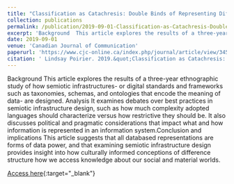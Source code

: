 ```yaml
---
title: "Classification as Catachresis: Double Binds of Representing Difference with Semiotic Infrastructure"
collection: publications
permalink: /publication/2019-09-01-Classification-as-Catachresis-Double-Binds-of-Representing-Difference-with-Semiotic-Infrastructure
excerpt: 'Background  This article explores the results of a three-year ethnographic study of how semiotic infrastructures- or digital standards and frameworks such as taxonomies, schemas, and ontologies that encode the meaning of data- are designed. Analysis  It examines debates over best practices in semiot...'
date: 2019-09-01
venue: 'Canadian Journal of Communication'
paperurl: 'https://www.cjc-online.ca/index.php/journal/article/view/3455'
citation: ' Lindsay Poirier. 2019.&quot;Classification as Catachresis: Double Binds of Representing Difference with Semiotic Infrastructure.&quot; <i>Canadian Journal of Communication</i> 44(3)'
---
```

Background  This article explores the results of a three-year ethnographic study of how semiotic infrastructures- or digital standards and frameworks such as taxonomies, schemas, and ontologies that encode the meaning of data- are designed. Analysis  It examines debates over best practices in semiotic infrastructure design, such as how much complexity adopted languages should characterize versus how restrictive they should be. It also discusses political and pragmatic considerations that impact what and how information is represented in an information system.Conclusion and implications This article suggests that all databased representations are forms of data power, and that examining semiotic infrastructure design provides insight into how culturally informed conceptions of difference structure how we access knowledge about our social and material worlds.

[Access here](https://www.cjc-online.ca/index.php/journal/article/view/3455){:target="_blank"}
